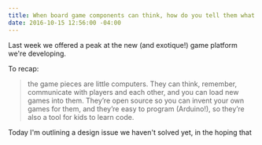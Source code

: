 ```yaml
---
title: When board game components can think, how do you tell them what to do?
date: 2016-10-15 12:56:00 -04:00
---
```


Last week we offered a peak at the new (and exotique!) game platform we're developing. 

To recap: 

> the game pieces are little computers. They can think, remember, communicate with players and each other, and you can load new games into them. They’re open source so you can invent your own games for them, and they’re easy to program (Arduino!), so they’re also a tool for kids to learn code. 

Today I'm outlining a design issue we haven't solved yet, in the hoping that 